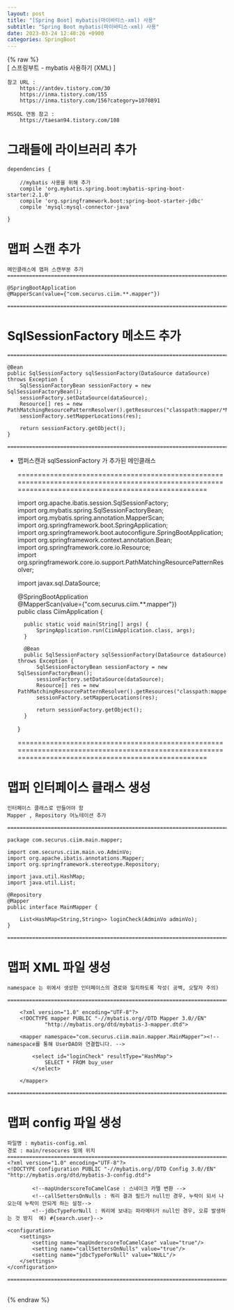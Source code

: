 ```yaml
---  
layout: post  
title: "[Spring Boot] mybatis(마이바티스-xml) 사용"  
subtitle: "Spring Boot mybatis(마이바티스-xml) 사용"  
date: 2023-03-24 12:40:26 +0900  
categories: SpringBoot  
---  
```

{% raw %}  
[ 스프링부트 - mybatis 사용하기 (XML) ]  
  
	참고 URL :  
		https://antdev.tistory.com/30  
		https://inma.tistory.com/155  
		https://inma.tistory.com/156?category=1070891  
  
	MSSQL 연동 참고 :  
		https://taesan94.tistory.com/108  
  
# 그래들에 라이브러리 추가  
  
	dependencies {  
  
		//mybatis 사용을 위해 추가  
		compile 'org.mybatis.spring.boot:mybatis-spring-boot-starter:2.1.0'  
		compile 'org.springframework.boot:spring-boot-starter-jdbc'  
		compile 'mysql:mysql-connector-java'  
  
	}  
  
# 맵퍼 스캔 추가  
	메인클래스에 맵퍼 스캔부분 추가  
	=====================================================================================================================================================  
  
	@SpringBootApplication  
	@MapperScan(value={"com.securus.ciim.**.mapper"})  
  
	=====================================================================================================================================================  
  
# SqlSessionFactory 메소드 추가  
  
	=====================================================================================================================================================  
  
    @Bean  
    public SqlSessionFactory sqlSessionFactory(DataSource dataSource) throws Exception {  
        SqlSessionFactoryBean sessionFactory = new SqlSessionFactoryBean();  
        sessionFactory.setDataSource(dataSource);  
        Resource[] res = new PathMatchingResourcePatternResolver().getResources("classpath:mapper/*Mapper.xml");  
        sessionFactory.setMapperLocations(res);  
  
        return sessionFactory.getObject();  
    }  
  
	=====================================================================================================================================================  
  
* 맵퍼스캔과 sqlSessionFactory 가 추가된 메인클래스  
  
	=====================================================================================================================================================  
  
	import org.apache.ibatis.session.SqlSessionFactory;  
	import org.mybatis.spring.SqlSessionFactoryBean;  
	import org.mybatis.spring.annotation.MapperScan;  
	import org.springframework.boot.SpringApplication;  
	import org.springframework.boot.autoconfigure.SpringBootApplication;  
	import org.springframework.context.annotation.Bean;  
	import org.springframework.core.io.Resource;  
	import org.springframework.core.io.support.PathMatchingResourcePatternResolver;  
  
	import javax.sql.DataSource;  
  
	@SpringBootApplication  
	@MapperScan(value={"com.securus.ciim.**.mapper"})  
	public class CiimApplication {  
  
		public static void main(String[] args) {  
			SpringApplication.run(CiimApplication.class, args);  
		}  
  
		@Bean  
		public SqlSessionFactory sqlSessionFactory(DataSource dataSource) throws Exception {  
			SqlSessionFactoryBean sessionFactory = new SqlSessionFactoryBean();  
			sessionFactory.setDataSource(dataSource);  
			Resource[] res = new PathMatchingResourcePatternResolver().getResources("classpath:mapper/*Mapper.xml");  
			sessionFactory.setMapperLocations(res);  
  
			return sessionFactory.getObject();  
		}  
  
	}  
  
	=====================================================================================================================================================  
  
# 맵퍼 인터페이스 클래스 생성  
  
	인터페이스 클래스로 만들어야 함  
	Mapper , Repository 어노테이션 추가  
  
	=====================================================================================================================================================  
  
	package com.securus.ciim.main.mapper;  
  
	import com.securus.ciim.main.vo.AdminVo;  
	import org.apache.ibatis.annotations.Mapper;  
	import org.springframework.stereotype.Repository;  
  
	import java.util.HashMap;  
	import java.util.List;  
  
	@Repository  
	@Mapper  
	public interface MainMapper {  
  
		List<HashMap<String,String>> loginCheck(AdminVo adminVo);  
	}  
  
	=====================================================================================================================================================  
  
# 맵퍼 XML 파일 생성  
  
	namespace 는 위에서 생성한 인터페이스의 경로와 일치하도록 작성( 공백, 오탈자 주의)  
  
	=====================================================================================================================================================  
  
		<?xml version="1.0" encoding="UTF-8"?>  
		<!DOCTYPE mapper PUBLIC "-//mybatis.org//DTD Mapper 3.0//EN"  
				"http://mybatis.org/dtd/mybatis-3-mapper.dtd">  
  
		<mapper namespace="com.securus.ciim.main.mapper.MainMapper"><!--namespace를 통해 UserDAO와 연결합니다. -->  
  
			<select id="loginCheck" resultType="HashMap">  
				SELECT * FROM buy_user  
			</select>  
  
		</mapper>  
  
	=====================================================================================================================================================  
  
# 맵퍼 config 파일 생성  
  
	파일명 : mybatis-config.xml  
	경로 : main/resocures 밑에 위치  
	=================================================================================================================  
	<?xml version="1.0" encoding="UTF-8"?>  
	<!DOCTYPE configuration PUBLIC "-//mybatis.org//DTD Config 3.0//EN" "http://mybatis.org/dtd/mybatis-3-config.dtd">  
  
			<!--mapUnderscoreToCamelCase : 스네이크 카멜 변환 -->  
			<!--callSettersOnNulls : 쿼리 결과 필드가 null인 경우, 누락이 되서 나오는데 누락이 안되게 하는 설정-->  
			<!--jdbcTypeForNull : 쿼리에 보내는 파라메터가 null인 경우, 오류 발생하는 것 방지  예) #{search.user}-->  
  
	<configuration>  
		<settings>  
			<setting name="mapUnderscoreToCamelCase" value="true"/>  
			<setting name="callSettersOnNulls" value="true"/>  
			<setting name="jdbcTypeForNull" value="NULL"/>  
		</settings>  
	</configuration>  
  
	=================================================================================================================  
  
                                                                                                               
{% endraw %}